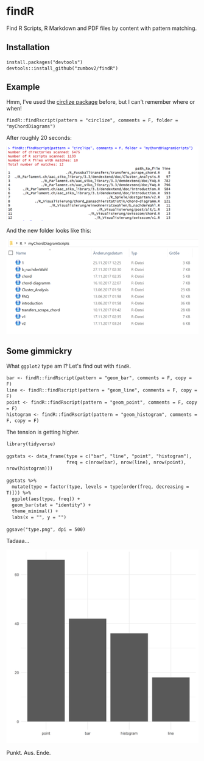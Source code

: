 # findR
Find R Scripts, R Markdown and PDF files by content with pattern matching.

## Installation
```
install.packages("devtools")
devtools::install_github("zumbov2/findR")
```
## Example
Hmm, I've used the [circlize package](https://cran.r-project.org/web/packages/circlize/index.html) before, but I can't remember where or when!

```
findR::findRscript(pattern = "circlize", comments = F, folder = "myChordDiagrams")
```
After roughly 20 seconds:

![](https://github.com/zumbov2/findR/blob/master/img/report1.png)

And the new folder looks like this:

![](https://github.com/zumbov2/findR/blob/master/img/folder.png)

## Some gimmickry
What `ggplot2` type am I? Let's find out with `findR`.

```
bar <- findR::findRscript(pattern = "geom_bar", comments = F, copy = F)
line <- findR::findRscript(pattern = "geom_line", comments = F, copy = F)
point <- findR::findRscript(pattern = "geom_point", comments = F, copy = F)
histogram <- findR::findRscript(pattern = "geom_histogram", comments = F, copy = F)
```

The tension is getting higher.

```
library(tidyverse)

ggstats <- data_frame(type = c("bar", "line", "point", "histogram"),
                      freq = c(nrow(bar), nrow(line), nrow(point), nrow(histogram)))

ggstats %>%
  mutate(type = factor(type, levels = type[order(freq, decreasing = T)])) %>%
  ggplot(aes(type, freq)) +
  geom_bar(stat = "identity") +
  theme_minimal() + 
  labs(x = "", y = "")
  
ggsave("type.png", dpi = 500)
```

Tadaaa...

![](https://github.com/zumbov2/findR/blob/master/img/type.png)
 
 Punkt. Aus. Ende.
